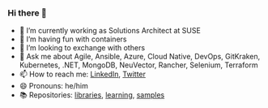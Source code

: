 ### Hi there 👋

- 🔭 I’m currently working as Solutions Architect at SUSE
- 🌱 I’m having fun with containers
- 👯 I’m looking to exchange with others
- 💬 Ask me about Agile, Ansible, Azure, Cloud Native, DevOps, GitKraken, Kubernetes, .NET, MongoDB, NeuVector, Rancher, Selenium, Terraform
- 📫 How to reach me: [LinkedIn](https://www.linkedin.com/in/berthomas/), [Twitter](https://twitter.com/devprofr)
- 😄 Pronouns: he/him
- 📚 Repositories: [libraries](docs/libraries.md), [learning](docs/learning.md), [samples](docs/samples.md)
